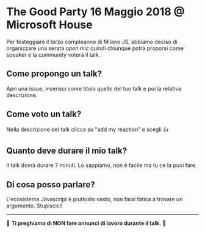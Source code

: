 # The Good Party 16 Maggio 2018 @ Microsoft House

Per festeggiare il terzo compleanno di Milano JS, abbiamo deciso di organizzare una serata *open mic* quindi chiunque potrà proporsi come speaker e la community voterà il talk.

## Come propongo un talk?
Apri una issue, inserisci come titolo quello del tuo talk e poi la relativa descrizione.

## Come voto un talk?
Nella descrizione del talk clicca su "add my reaction" e scegli :+1:

## Quanto deve durare il mio talk?
Il talk dovrà durare 7 minuti. Lo sappiamo, non è facile ma tu ce la puoi fare.

## Di cosa posso parlare?
L'ecosistema Javascript è piuttosto vasto, non farai fatica a trovare un argomento. Stupiscici!

---
:no_entry_sign: **Ti preghiamo di NON fare annunci di lavoro durante il talk.** :no_entry_sign:
